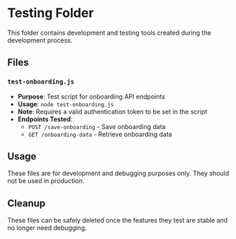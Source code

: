 # Testing Folder

This folder contains development and testing tools created during the development process.

## Files

### `test-onboarding.js`
- **Purpose**: Test script for onboarding API endpoints
- **Usage**: `node test-onboarding.js`
- **Note**: Requires a valid authentication token to be set in the script
- **Endpoints Tested**:
  - `POST /save-onboarding` - Save onboarding data
  - `GET /onboarding-data` - Retrieve onboarding data

## Usage

These files are for development and debugging purposes only. They should not be used in production.

## Cleanup

These files can be safely deleted once the features they test are stable and no longer need debugging.


